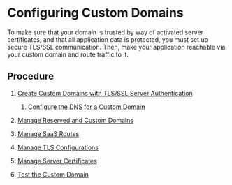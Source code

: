 <!-- loio1fbba52c03fe4061ac07a9c627f1b600 -->

# Configuring Custom Domains

To make sure that your domain is trusted by way of activated server certificates, and that all application data is protected, you must set up secure TLS/SSL communication. Then, make your application reachable via your custom domain and route traffic to it.



<a name="loio1fbba52c03fe4061ac07a9c627f1b600__steps_bz1_ylr_4pb"/>

## Procedure

1.  [Create Custom Domains with TLS/SSL Server Authentication](create-custom-domains-with-tls-ssl-server-authentication-fa4e0f0.md)

    1.  [Configure the DNS for a Custom Domain](configure-the-dns-for-a-custom-domain-ec2903f.md)


2.  [Manage Reserved and Custom Domains](manage-reserved-and-custom-domains-25ec7ea.md)

3.  [Manage SaaS Routes](manage-saas-routes-7ad1e85.md)

4.  [Manage TLS Configurations](manage-tls-configurations-e696d45.md)

5.  [Manage Server Certificates](manage-server-certificates-1c4cbe6.md)

6.  [Test the Custom Domain](test-the-custom-domain-bbeaa2d.md)


